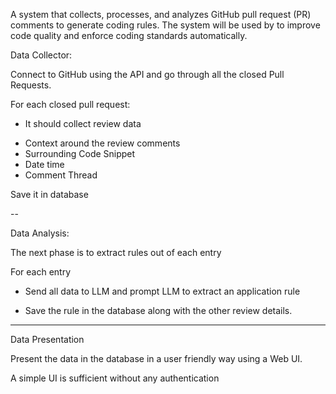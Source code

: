 A system that collects, processes, and analyzes GitHub pull request (PR) comments to generate coding rules. The system will be used by to improve code quality and enforce coding standards automatically.

Data Collector:

Connect to GitHub using the API and go through all the closed Pull Requests.

For each closed pull request:

- It should collect review data

* Context around the review comments
* Surrounding Code Snippet
* Date time
* Comment Thread

Save it in database

--

Data Analysis:

The next phase is to extract rules out of each entry

For each entry

- Send all data to LLM and prompt LLM to extract an application rule

- Save the rule in the database along with the other review details.

---

Data Presentation

Present the data in the database in a user friendly way using a Web UI.

A simple UI is sufficient without any authentication
